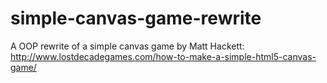 simple-canvas-game-rewrite
==========================

A OOP rewrite of a simple canvas game by Matt Hackett: http://www.lostdecadegames.com/how-to-make-a-simple-html5-canvas-game/
